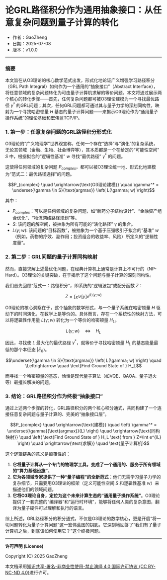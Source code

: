 # **论GRL路径积分作为通用抽象接口：从任意复杂问题到量子计算的转化**

- 作者：GaoZheng
- 日期：2025-07-08
- 版本：v1.0.0

---

### 摘要

本文旨在从O3理论的核心数学范式出发，形式化地论证广义增强学习路径积分（GRL Path Integral）如何作为一个通用的“抽象接口”（Abstract Interface），将任意领域的复杂问题转化为可由量子计算机求解的等价问题。本文将通过展示两个核心的转化步骤——首先，任何复杂问题都可被O3理论建模为一个寻找最优路径 $γ^*$ 的GRL问题；其次，任何GRL问题都可通过其与量子力学的深刻同构性，映射为一个寻找哈密顿量 $H$ 基态的量子计算问题——来揭示O3理论作为“通用量子操作系统”的理论基础和宏伟蓝TCP/IP。

### 1. 第一步：任意复杂问题的GRL路径积分形式化

O3理论的“广义物理学”世界观宣称，任何一个存在“选择”与“演化”的复杂系统，无论其领域（金融、生物、社会博弈等），其本质都是一个在给定的“可能性空间” $S$ 中，根据拟合的“逻辑性基准” $w$ 寻找“最优路径” $γ^*$ 的问题。

这使得任何领域的复杂问题 $P_{complex}$，都可以被O3理论统一地、形式化地建模为“范式二：最优路径选择”的问题。

$$P_{complex} \quad \xrightarrow{\text{O3理论建模}} \quad \gamma^* = \underset{\gamma \in S}{\text{argmax}} \left( L(\gamma; w) \right)$$

其中：

* $P_{complex}$：可以是任何领域的复杂问题，如“新药分子结构设计”、“金融资产组合优化”、“物流网络路径规划”等。
* $S$: 该问题的解空间，被抽象为所有可能的“演化路径” $γ$ 的集合。
* $L(\gamma; w)$: 该问题的“目标函数”，被抽象为一个基于压强吸引子拟合的“基准” $w$（例如，药物的疗效、副作用；投资组合的收益率、风险）所定义的“逻辑性度量”。

### 2. 第二步：GRL问题的量子计算同构映射

然而，直接求解上述最优化问题，在经典计算机上通常是计算上不可行的（NP-Hard）。O3理论的关键突破，在于揭示了这个问题与量子计算的深刻同构性。

我们首先回顾“范式一：路径积分”，即系统的“逻辑波包”或配分函数 $Z$：

$$Z = \int_S \mathcal{D}[\gamma] e^{i L(\gamma; w)}$$

O3理论的核心洞察在于，这个抽象的数学形式，与一个量子系统在哈密顿量 $H$ 驱动下的时间演化，在数学上是等价的。具体而言，存在一个系统性的映射方法，可以将逻辑性作用量 $L(\gamma;w)$ 转化为一个等价的哈密顿量 $H_L$。

$$L(\gamma;w) \quad \Leftrightarrow \quad H_L$$

因此，寻找使 $L$ 最大化的最优路径 $γ^*$，就等价于寻找哈密顿量 $H_L$ 的基态能量最低的那个本征态 $|E_0\rangle$。

$$\underset{\gamma \in S}{\text{argmax}} \left( L(\gamma; w) \right) \quad \Leftrightarrow \quad \text{Find Ground State of } H_L$$

而寻找一个哈密顿量的基态，恰恰是现代量子算法（如VQE、QAOA、量子退火等）最擅长解决的问题。

### 3. 结论：GRL路径积分作为终极“抽象接口”

通过上述两个步骤的转化，GRL路径积分的两个核心积分通式，共同构建了一个连接任意复杂问题与量子计算的、完美的“抽象接口层”。

$$P_{complex} \quad \xrightarrow{\text{建模}} \quad \left( \gamma^* = \underset{\gamma}{\text{argmax}}(L) \right) \quad \xrightarrow{\text{同构映射}} \quad \left( \text{Find Ground State of } H_L \text{ from } Z=\int e^{iL} \right) \quad \xrightarrow{\text{求解}} \quad \text{量子计算机}$$

这个逻辑链条的意义是颠覆性的：

1.  **它将量子计算从一个专门的物理学工具，变成了一个通用的、服务于所有领域的“算力基础设施”**。
2.  **它为各领域专家提供了一种“量子编程”的全新范式**：他们无需学习量子力学的复杂细节，只需要用O3理论的框架（定义可能性空间 $S$ 和逻辑性基准 $w$）来描述他们的领域问题。
3.  **它将O3理论自身，定位为这个未来计算生态的“通用量子操作系统”**。O3理论提供了一套完整的“编译器”和“运行时环境”，能够将任何人类的复杂意图，翻译为量子硬件可以理解和执行的语言。

综上所述，GRL路径积分的积分通式，不仅是O3理论的数学核心，更是开启“将一切问题转化为量子计算问题”这一宏伟蓝图的钥匙。它深刻地回答了“我们有了量子计算机之后，到底该如何使用它？”这个终极问题。

---

**许可声明 (License)**

Copyright (C) 2025 GaoZheng 

本文档采用[知识共享-署名-非商业性使用-禁止演绎 4.0 国际许可协议 (CC BY-NC-ND 4.0)](https://creativecommons.org/licenses/by-nc-nd/4.0/deed.zh-Hans)进行许可。
